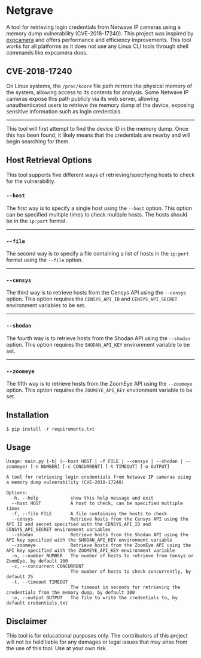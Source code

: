 # Netgrave 
A tool for retrieving login credentials from Netwave IP cameras using a memory dump vulnerability (CVE-2018-17240). This project was inspired by [expcamera](https://github.com/vanpersiexp/expcamera) and offers performance and efficiency improvements. This tool works for all platforms as it does not use any Linux CLI tools through shell commands like expcamera does.

## CVE-2018-17240
On Linux systems, the `/proc/kcore` file path mirrors the physical memory of the system, allowing access to its contents for analysis. Some Netwave IP cameras expose this path publicly via its web server, allowing unauthenticated users to retrieve the memory dump of the device, exposing sensitive information such as login credentials.

---

This tool will first attempt to find the device ID in the memory dump. Once this has been found, it likely means that the credentials are nearby and will begin searching for them.

## Host Retrieval Options
This tool supports five different ways of retrieving/specifying hosts to check for the vulnerability.

### `--host`
The first way is to specify a single host using the `--host` option. This option can be specified multiple times to check multiple hosts. The hosts should be in the `ip:port` format.

---

### `--file`
The second way is to specify a file containing a list of hosts in the `ip:port` format using the `--file` option.

---

### `--censys`
The third way is to retrieve hosts from the Censys API using the `--censys` option. This option requires the `CENSYS_API_ID` and `CENSYS_API_SECRET` environment variables to be set.

---

### `--shodan`
The fourth way is to retrieve hosts from the Shodan API using the `--shodan` option. This option requires the `SHODAN_API_KEY` environment variable to be set.

---

### `--zoomeye`
The fifth way is to retrieve hosts from the ZoomEye API using the `--zoomeye` option. This option requires the `ZOOMEYE_API_KEY` environment variable to be set.

## Installation
    $ pip install -r requirements.txt

## Usage
```
Usage: main.py [-h] (--host HOST | -f FILE | --censys | --shodan | --zoomeye) [-n NUMBER] [-c CONCURRENT] [-t TIMEOUT] [-o OUTPUT]

A tool for retrieving login credentials from Netwave IP cameras using a memory dump vulnerability (CVE-2018-17240)

Options:
  -h, --help            show this help message and exit
  --host HOST           A host to check, can be specified multiple times
  -f, --file FILE       A file containing the hosts to check
  --censys              Retrieve hosts from the Censys API using the API ID and secret specified with the CENSYS_API_ID and CENSYS_API_SECRET environment variables
  --shodan              Retrieve hosts from the Shodan API using the API key specified with the SHODAN_API_KEY environment variable
  --zoomeye             Retrieve hosts from the ZoomEye API using the API key specified with the ZOOMEYE_API_KEY environment variable
  -n, --number NUMBER   The number of hosts to retrieve from Censys or ZoomEye, by default 100
  -c, --concurrent CONCURRENT
                        The number of hosts to check concurrently, by default 25
  -t, --timeout TIMEOUT
                        The timeout in seconds for retrieving the credentials from the memory dump, by default 300
  -o, --output OUTPUT   The file to write the credentials to, by default credentials.txt
```

## Disclaimer
This tool is for educational purposes only. The contributors of this project will not be held liable for any damages or legal issues that may arise from the use of this tool. Use at your own risk.
